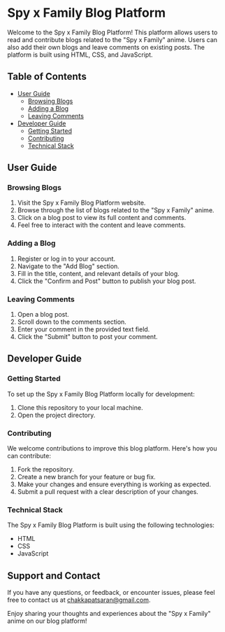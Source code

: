 # Spy x Family Blog Platform

Welcome to the Spy x Family Blog Platform! This platform allows users to read and contribute blogs related to the "Spy x Family" anime. Users can also add their own blogs and leave comments on existing posts. The platform is built using HTML, CSS, and JavaScript.

## Table of Contents

- [User Guide](#user-guide)
  - [Browsing Blogs](#browsing-blogs)
  - [Adding a Blog](#adding-a-blog)
  - [Leaving Comments](#leaving-comments)
- [Developer Guide](#developer-guide)
  - [Getting Started](#getting-started)
  - [Contributing](#contributing)
  - [Technical Stack](#technical-stack)

## User Guide

### Browsing Blogs

1. Visit the Spy x Family Blog Platform website.
2. Browse through the list of blogs related to the "Spy x Family" anime.
3. Click on a blog post to view its full content and comments.
4. Feel free to interact with the content and leave comments.

### Adding a Blog

1. Register or log in to your account.
2. Navigate to the "Add Blog" section.
3. Fill in the title, content, and relevant details of your blog.
4. Click the "Confirm and Post" button to publish your blog post.

### Leaving Comments

1. Open a blog post.
2. Scroll down to the comments section.
3. Enter your comment in the provided text field.
4. Click the "Submit" button to post your comment.

## Developer Guide

### Getting Started

To set up the Spy x Family Blog Platform locally for development:

1. Clone this repository to your local machine.
2. Open the project directory.

### Contributing

We welcome contributions to improve this blog platform. Here's how you can contribute:

1. Fork the repository.
2. Create a new branch for your feature or bug fix.
3. Make your changes and ensure everything is working as expected.
4. Submit a pull request with a clear description of your changes.

### Technical Stack

The Spy x Family Blog Platform is built using the following technologies:

- HTML
- CSS
- JavaScript

## Support and Contact

If you have any questions, or feedback, or encounter issues, please feel free to contact us at [chakkapatsaran@gmail.com](mailto:chakkapatsaran@gmail.com).

Enjoy sharing your thoughts and experiences about the "Spy x Family" anime on our blog platform!

 
 
